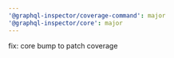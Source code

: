```yaml
---
'@graphql-inspector/coverage-command': major
'@graphql-inspector/core': major
---
```


fix: core bump to patch coverage
